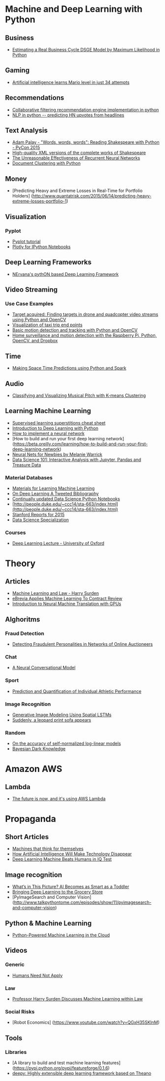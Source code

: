 # Machine and Deep Learning with Python

## Business

* [Estimating a Real Business Cycle DSGE Model by Maximum Likelihood in Python](http://nbviewer.ipython.org/gist/ChadFulton/fbce8efd41fcf271b316)

## Gaming

* [Artificial intelligence learns Mario level in just 34 attempts](http://www.engadget.com/2015/06/17/super-mario-world-self-learning-ai)

## Recommendations 

* [Collaborative filtering recommendation engine implementation in python](http://dataaspirant.com/2015/05/25/collaborative-filtering-recommendation-engine-implementation-in-python)
* [NLP in python -- predicting HN upvotes from headlines](http://blog.dataquest.io/blog/predicting-upvotes)

## Text Analysis

* [Adam Palay - "Words, words, words": Reading Shakespeare with Python - PyCon 2015](https://www.youtube.com/watch?v=EoWG0lavg9U)
* [High-quality XML versions of the complete works of Shakespeare](https://github.com/severdia/PlayShakespeare.com-XML)
* [The Unreasonable Effectiveness of Recurrent Neural Networks](http://karpathy.github.io/2015/05/21/rnn-effectiveness/)
* [Document Clustering with Python](http://nbviewer.ipython.org/github/brandomr/document_cluster/blob/master/cluster_analysis_web.ipynb)

## Money 

* [Predicting Heavy and Extreme Losses in Real-Time for Portfolio Holders] (http://www.quantatrisk.com/2015/06/14/predicting-heavy-extreme-losses-portfolio-1)

## Visualization

### Pyplot

* [Pyplot tutorial](http://matplotlib.org/users/pyplot_tutorial.html)
* [Plotly for IPython Notebooks](https://dato.com/learn/gallery/notebooks/food_retrieval-public.html)


## Deep Learning Frameworks

* [NErvana's pythON based Deep Learning Framework](https://github.com/NervanaSystems/neon)

## Video Streaming 

### Use Case Examples

* [Target acquired: Finding targets in drone and quadcopter video streams using Python and OpenCV](http://www.pyimagesearch.com/2015/05/04/target-acquired-finding-targets-in-drone-and-quadcopter-video-streams-using-python-and-opencv)
* [Visualization of taxi trip end points](https://www.kaggle.com/hochthom/pkdd-15-predict-taxi-service-trajectory-i/visualization-of-taxi-trip-end-points)
* [Basic motion detection and tracking with Python and OpenCV](http://www.pyimagesearch.com/2015/05/25/basic-motion-detection-and-tracking-with-python-and-opencv)
* [Home surveillance and motion detection with the Raspberry Pi, Python, OpenCV, and Dropbox](http://www.pyimagesearch.com/2015/06/01/home-surveillance-and-motion-detection-with-the-raspberry-pi-python-and-opencv)

## Time

* [Making Space Time Predictions using Python and Spark](https://www.youtube.com/watch?v=0YTIOn7_h_k)

## Audio

* [Classifying and Visualizing Musical Pitch with K-means Clustering](http://www.galvanize.com/blog/2015/05/28/classifying-and-visualizing-musical-pitch-with-k-means-clustering)

## Learning Machine Learning

* [Supervised learning superstitions cheat sheet](http://ryancompton.net/assets/ml_cheat_sheet/supervised_learning.html)
* [Introduction to Deep Learning with Python](https://www.youtube.com/watch?v=S75EdAcXHKk)
* [How to implement a neural network](http://peterroelants.github.io/posts/neural_network_implementation_part01)
* [How to build and run your first deep learning network]
(https://beta.oreilly.com/learning/how-to-build-and-run-your-first-deep-learning-network)
* [Neural Nets for Newbies by Melanie Warrick](https://www.youtube.com/watch?v=Cu6A96TUy_o)
* [Data Science 101: Interactive Analysis with Jupyter, Pandas and Treasure Data](http://blog.treasuredata.com/blog/2015/06/23/data-science-101-interactive-analysis-with-jupyter-pandas-and-treasure-data)

### Material Databases

* [Materials for Learning Machine Learning](http://www.jacksimpson.co/2015/06/07/materials-for-learning-machine-learning)
* [On Deep Learning
A Tweeted Bibliography](https://medium.com/deep-learning-101/on-deep-learning-a-tweeted-bibliography-68ab095376e7)
* [Continually updated Data Science Python Notebooks](https://github.com/donnemartin/data-science-ipython-notebooks)
* [http://people.duke.edu/~ccc14/sta-663/index.html](http://people.duke.edu/~ccc14/sta-663/index.html) 
* [Stanford Reports for 2015](http://cs224d.stanford.edu/reports.html)
* [Data Science Specialization](http://datasciencespecialization.github.io)

### Courses

* [Deep Learning Lecture - University of Oxford](http://www.computervisiontalks.com/tag/deep-learning-course/)

# Theory

## Articles

* [Machine Learning and Law - Harry Surden](http://papers.ssrn.com/sol3/papers.cfm?abstract_id=2417415)
* [eBrevia Applies Machine Learning To Contract Review](http://www.forbes.com/sites/benkepes/2015/02/20/ebrevia-applies-machine-learning-to-contract-review/)
* [Introduction to Neural Machine Translation with GPUs](http://devblogs.nvidia.com/parallelforall/introduction-neural-machine-translation-with-gpus)

## Alghoritms

### Fraud Detection

* [Detecting Fraudulent Personalities in Networks of Online Auctioneers](http://www.cs.cmu.edu/~dchau/papers/auction_fraud_pkdd06.pdf)

### Chat

* [A Neural Conversational Model](http://arxiv.org/pdf/1506.05869v1.pdf)

### Sport

* [Prediction and Quantification of Individual Athletic Performance](http://arxiv.org/pdf/1505.01147v2.pdf)

### Image Recognition

* [Generative Image Modeling Using Spatial LSTMs](http://arxiv.org/pdf/1506.03478v1.pdf)
* [Suddenly, a leopard print sofa appears](http://rocknrollnerd.github.io/ml/2015/05/27/leopard-sofa.html)
### Random

* [On the accuracy of self-normalized log-linear models](http://arxiv.org/pdf/1506.04147v1.pdf)
* [Bayesian Dark Knowledge](http://arxiv.org/pdf/1506.04416v1.pdf)

# Amazon AWS

## Lambda

* [The future is now, and it's using AWS Lambda](http://lg.io/2015/05/16/the-future-is-now-and-its-using-aws-lambda.html)

# Propaganda

## Short Articles

* [Machines that think for themselves](http://www.work.caltech.edu/paper/sciam2012.pdf)
* [How Artificial Intelligence Will Make Technology Disappear](https://medium.com/using-artificial-intelligence-to-make-technology/how-artificial-intelligence-will-make-technology-disappear-503cd88e1e6a)
* [Deep Learning Machine Beats Humans in IQ Test](http://www.technologyreview.com/view/538431/deep-learning-machine-beats-humans-in-iq-test/)

## Image recognition

* [What’s in This Picture? AI Becomes as Smart as a Toddler](http://www.bloomberg.com/news/articles/2015-05-22/what-s-in-this-picture-ai-becomes-as-smart-as-a-toddler)
* [Bringing Deep Learning to the Grocery Store](https://dato.com/learn/gallery/notebooks/food_retrieval-public.html)
* [PyImageSearch and Computer Vision] (http://www.talkpythontome.com/episodes/show/11/pyimagesearch-and-computer-vision)

## Python & Machine Learning

* [Python-Powered Machine Learning in the Cloud](http://www.pyvideo.org/video/3556/python-powered-machine-learning-in-the-cloud)

## Videos

### Generic

* [Humans Need Not Apply](https://www.youtube.com/watch?t=490&v=7Pq-S557XQU)

### Law

* [Professor Harry Surden Discusses Machine Learning within Law](https://www.youtube.com/watch?v=sOLXOsiX0Qk)

### Social Risks

* [Robot Economics] (https://www.youtube.com/watch?v=QGxH35SKInM)

## Tools 

### Libraries

* [A library to build and test machine learning features] (https://pypi.python.org/pypi/featureforge/0.1.6)
* [deepy: Highly extensible deep learning framework based on Theano](https://github.com/uaca/deepy)

